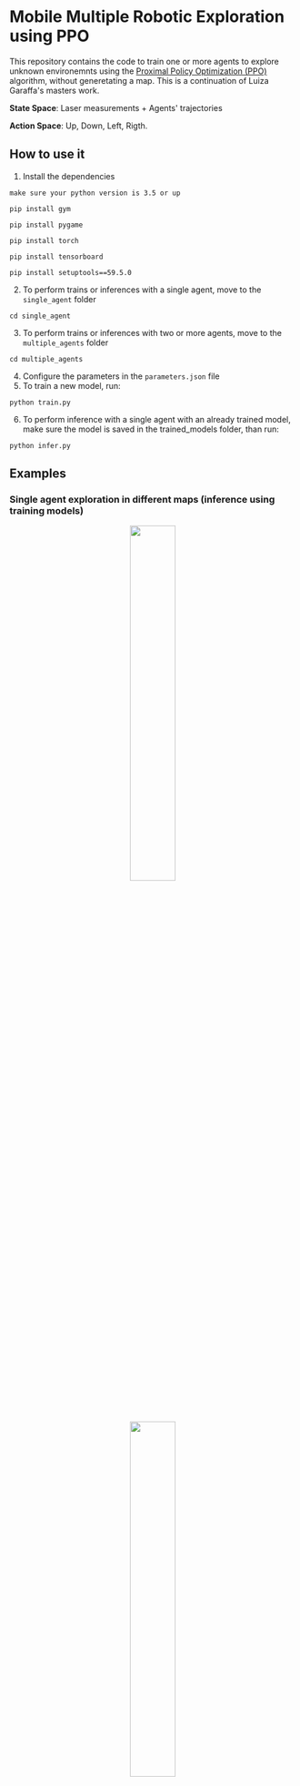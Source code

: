 # Mobile Multiple Robotic Exploration using PPO

This repository contains the code to train one or more agents to explore unknown environemnts using the [Proximal Policy Optimization (PPO)](https://arxiv.org/pdf/1707.06347.pdf) algorithm, without generetating a map.
This is a continuation of Luiza Garaffa's masters work.

**State Space**: Laser measurements + Agents' trajectories

**Action Space**: Up, Down, Left, Rigth.

## How to use it
1) Install the dependencies
```
make sure your python version is 3.5 or up
```
```
pip install gym
```
```
pip install pygame
```
```
pip install torch
```
```
pip install tensorboard
```
```
pip install setuptools==59.5.0
```

2) To perform trains or inferences with a single agent, move to the `single_agent` folder
```
cd single_agent
```
3) To perform trains or inferences with two or more agents, move to the `multiple_agents` folder 
```
cd multiple_agents
```
4) Configure the parameters in the `parameters.json` file
5) To train a new model, run:
```
python train.py
```
6) To perform inference with a single agent with an already trained model, make sure the model is saved in the trained_models folder, than run:
```
python infer.py
```

## Examples
### Single agent exploration in different maps (inference using training models)

<p align="center">
    <img src="https://user-images.githubusercontent.com/51202713/213886544-814151be-3457-4948-801c-74fe51fce85e.gif" width="40%" height="40%" 
</p>

<p align="center">
    <img src="https://user-images.githubusercontent.com/51202713/213886764-8499eb8e-88e8-4e69-8ef9-b0f4305587b3.gif" width="40%" height="40%" 
</p>

<p align="center">
    <img src="https://user-images.githubusercontent.com/51202713/213886963-dfa54723-9a31-481f-b62a-452cd2907ae5.gif" width="40%" height="40%" 
</p>

### Two agents exploration in different maps

<p align="center">
    <img src="https://user-images.githubusercontent.com/51202713/213886824-65f6a857-7ca0-4170-b528-2e16a1f5f922.gif" width="40%" height="40%" 
</p>

<p align="center">
    <img src="https://user-images.githubusercontent.com/51202713/213886883-b6c54964-9e37-4017-b495-18e1ec3b89bb.gif" width="40%" height="40%" 
</p>!

<p align="center">
    <img src="https://user-images.githubusercontent.com/51202713/213887068-73803637-b2b3-49ac-80a9-f4a16df252be.gif" width="40%" height="40%" 
</p>!



